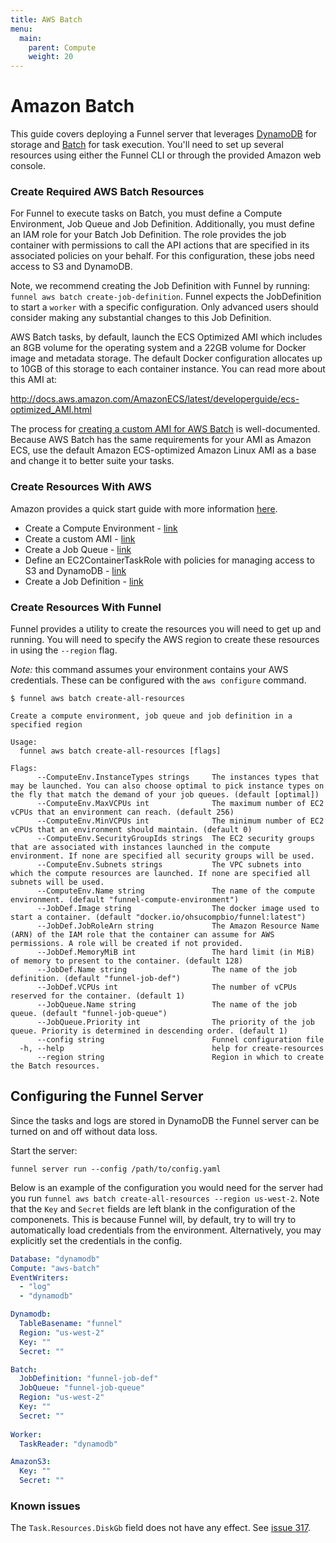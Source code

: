 ```yaml
---
title: AWS Batch
menu:
  main:
    parent: Compute
    weight: 20
---
```



# Amazon Batch

This guide covers deploying a Funnel server that leverages [DynamoDB][0] for storage
and [Batch][1] for task execution. You'll need to set up several resources 
using either the Funnel CLI or through the provided Amazon web console.

### Create Required AWS Batch Resources

For Funnel to execute tasks on Batch, you must define a Compute Environment,
Job Queue and Job Definition. Additionally, you must define an IAM role for your 
Batch Job Definition. The role provides the job container with permissions to call 
the API actions that are specified in its associated policies on your behalf. For 
this configuration, these jobs need access to S3 and DynamoDB. 

Note, we recommend creating the Job Definition with Funnel by running: `funnel aws batch create-job-definition`. 
Funnel expects the JobDefinition to start a `worker` with a specific configuration. Only 
advanced users should consider making any substantial changes to this Job Definition. 

AWS Batch tasks, by default, launch the ECS Optimized AMI which includes 
an 8GB volume for the operating system and a 22GB volume for Docker image and metadata 
storage. The default Docker configuration allocates up to 10GB of this storage to 
each container instance. You can read more about this AMI at:

http://docs.aws.amazon.com/AmazonECS/latest/developerguide/ecs-optimized_AMI.html

The process for [creating a custom AMI for AWS Batch][7] is well-documented. Because 
AWS Batch has the same requirements for your AMI as Amazon ECS, use the default 
Amazon ECS-optimized Amazon Linux AMI as a base and change it to better suite 
your tasks.

### Create Resources With AWS

Amazon provides a quick start guide with more information [here][2]. 

* Create a Compute Environment - [link][3]
* Create a custom AMI - [link][7]
* Create a Job Queue - [link][4]
* Define an EC2ContainerTaskRole with policies for managing access to S3 and DynamoDB - [link][5]
* Create a Job Definition - [link][6]

### Create Resources With Funnel

Funnel provides a utility to create the resources you will need to get up and running.
You will need to specify the AWS region to create these resources in using the `--region` flag.

_Note:_ this command assumes your environment contains your AWS credentials. These 
can be configured with the `aws configure` command.

```
$ funnel aws batch create-all-resources

Create a compute environment, job queue and job definition in a specified region

Usage:
  funnel aws batch create-all-resources [flags]

Flags:
      --ComputeEnv.InstanceTypes strings     The instances types that may be launched. You can also choose optimal to pick instance types on the fly that match the demand of your job queues. (default [optimal])
      --ComputeEnv.MaxVCPUs int              The maximum number of EC2 vCPUs that an environment can reach. (default 256)
      --ComputeEnv.MinVCPUs int              The minimum number of EC2 vCPUs that an environment should maintain. (default 0)
      --ComputeEnv.SecurityGroupIds strings  The EC2 security groups that are associated with instances launched in the compute environment. If none are specified all security groups will be used.
      --ComputeEnv.Subnets strings           The VPC subnets into which the compute resources are launched. If none are specified all subnets will be used.
      --ComputeEnv.Name string               The name of the compute environment. (default "funnel-compute-environment")
      --JobDef.Image string                  The docker image used to start a container. (default "docker.io/ohsucompbio/funnel:latest")
      --JobDef.JobRoleArn string             The Amazon Resource Name (ARN) of the IAM role that the container can assume for AWS permissions. A role will be created if not provided.
      --JobDef.MemoryMiB int                 The hard limit (in MiB) of memory to present to the container. (default 128)
      --JobDef.Name string                   The name of the job definition. (default "funnel-job-def")
      --JobDef.VCPUs int                     The number of vCPUs reserved for the container. (default 1)
      --JobQueue.Name string                 The name of the job queue. (default "funnel-job-queue")
      --JobQueue.Priority int                The priority of the job queue. Priority is determined in descending order. (default 1)
      --config string                        Funnel configuration file
  -h, --help                                 help for create-resources
      --region string                        Region in which to create the Batch resources.
```


## Configuring the Funnel Server

Since the tasks and logs are stored in DynamoDB the Funnel server can be turned 
on and off without data loss. 


Start the server:

```
funnel server run --config /path/to/config.yaml
```

Below is an example of the configuration you would need for the server had you 
run `funnel aws batch create-all-resources --region us-west-2`. Note that the `Key`
and `Secret` fields are left blank in the configuration of the componenets. This is because 
Funnel will, by default, try to will try to automatically load credentials from the environment. 
Alternatively, you may explicitly set the credentials in the config.

```YAML
Database: "dynamodb"
Compute: "aws-batch"
EventWriters:
  - "log"
  - "dynamodb"

Dynamodb:
  TableBasename: "funnel"
  Region: "us-west-2"
  Key: ""
  Secret: ""

Batch:
  JobDefinition: "funnel-job-def"
  JobQueue: "funnel-job-queue" 
  Region: "us-west-2"
  Key: ""
  Secret: ""
          
Worker:
  TaskReader: "dynamodb"

AmazonS3:
  Key: ""
  Secret: ""
```

### Known issues

The `Task.Resources.DiskGb` field does not have any effect. See [issue 317](https://github.com/ohsu-comp-bio/funnel/issues/317).

[0]: http://docs.aws.amazon.com/amazondynamodb/latest/developerguide/Introduction.html
[1]: http://docs.aws.amazon.com/batch/latest/userguide/what-is-batch.html
[2]: http://docs.aws.amazon.com/batch/latest/userguide/Batch_GetStarted.html#first-run-step-2
[3]: https://us-west-2.console.aws.amazon.com/batch/home?region=us-west-2#/compute-environments/new
[4]: https://us-west-2.console.aws.amazon.com/batch/home?region=us-west-2#/queues/new
[5]: https://console.aws.amazon.com/iam/home?region=us-west-2#/roles$new?step=permissions&selectedService=EC2ContainerService&selectedUseCase=EC2ContainerTaskRole
[6]: https://us-west-2.console.aws.amazon.com/batch/home?region=us-west-2#/job-definitions/new
[7]: http://docs.aws.amazon.com/batch/latest/userguide/create-batch-ami.html
